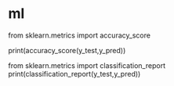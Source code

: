 # ml 

from sklearn.metrics import accuracy_score

print(accuracy_score(y_test,y_pred))

from sklearn.metrics import classification_report
print(classification_report(y_test,y_pred))
